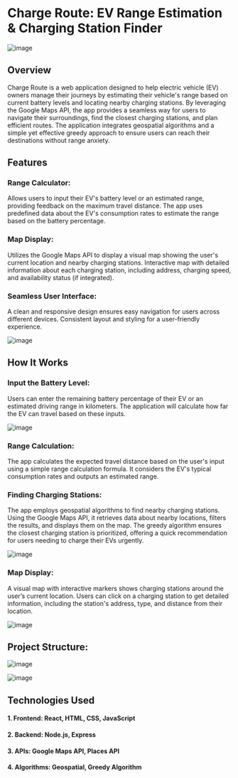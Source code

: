 
# Charge Route: EV Range Estimation & Charging Station Finder

![image](https://github.com/user-attachments/assets/76f3fb58-97b5-4aa5-87e5-290d80534364)



## Overview
Charge Route is a web application designed to help electric vehicle (EV) owners manage their journeys by estimating their vehicle's range based on current battery levels and locating nearby charging stations. By leveraging the Google Maps API, the app provides a seamless way for users to navigate their surroundings, find the closest charging stations, and plan efficient routes. The application integrates geospatial algorithms and a simple yet effective greedy approach to ensure users can reach their destinations without range anxiety.

## Features
### Range Calculator:

Allows users to input their EV's battery level or an estimated range, providing feedback on the maximum travel distance.
The app uses predefined data about the EV's consumption rates to estimate the range based on the battery percentage.



### Map Display:

Utilizes the Google Maps API to display a visual map showing the user's current location and nearby charging stations.
Interactive map with detailed information about each charging station, including address, charging speed, and availability status (if integrated).




### Seamless User Interface:

A clean and responsive design ensures easy navigation for users across different devices.
Consistent layout and styling for a user-friendly experience.

![image](https://github.com/user-attachments/assets/db2a2b64-40e3-49bb-9862-2cac574aeb88)

## How It Works
### Input the Battery Level:

Users can enter the remaining battery percentage of their EV or an estimated driving range in kilometers. The application will calculate how far the EV can travel based on these inputs.

![image](https://github.com/user-attachments/assets/55cd8ba4-4a8d-4128-b2e9-f1b80728c628)


### Range Calculation:

The app calculates the expected travel distance based on the user's input using a simple range calculation formula. It considers the EV's typical consumption rates and outputs an estimated range.
### Finding Charging Stations:

The app employs geospatial algorithms to find nearby charging stations. Using the Google Maps API, it retrieves data about nearby locations, filters the results, and displays them on the map.
The greedy algorithm ensures the closest charging station is prioritized, offering a quick recommendation for users needing to charge their EVs urgently.

![image](https://github.com/user-attachments/assets/4a4adbf8-d6c0-4db1-841c-a083dfd7471e)


### Map Display:

A visual map with interactive markers shows charging stations around the user’s current location.
Users can click on a charging station to get detailed information, including the station's address, type, and distance from their location.

![image](https://github.com/user-attachments/assets/c2fc2a0c-5494-459d-aaa5-193a925ed473)


## Project Structure:
![image](https://github.com/user-attachments/assets/ad02554a-667b-4aff-9351-010bf1dec54f)

![image](https://github.com/user-attachments/assets/0fd5825d-5dd4-4ac7-9467-b22bf4de6d0d)


## Technologies Used
#### 1. Frontend: React, HTML, CSS, JavaScript
#### 2. Backend: Node.js, Express
#### 3. APIs: Google Maps API, Places API
#### 4. Algorithms: Geospatial, Greedy Algorithm

